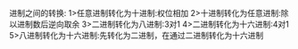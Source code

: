 进制之间的转换: 
			1>任意进制转化为十进制:权位相加 
			2>十进制转化为任意进制:除以进制数后逆向取余
			3>二进制转化为八进制:3对1 
			4>二进制转化为十六进制:4对1 
			5>八进制转化为十六进制:先转化为二进制，在通过二进制转化为十六进制 